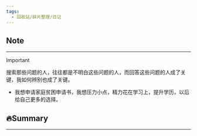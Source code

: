 ```yaml
---
tags:
  - 回收站/碎片整理/日记
---
```


## Note

---

> [!Important]

搜索那些问题的人，往往都是不明白这些问题的人，而回答这些问题的人成了关键，我如何辨别也成了关键。

* 我想申请家庭贫困申请书，我想压力小点，精力花在学习上，提升学历，以后给自己更多的选择。

## 🔥Summary

---
